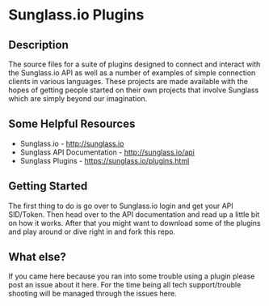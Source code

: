 Sunglass.io Plugins
================


Description
---------------------
The source files for a suite of plugins designed to connect and interact with the Sunglass.io API as well as a number of examples of simple connection clients in various languages. These projects are made available with the hopes of getting people started on 
their own projects that involve Sunglass which are simply beyond our imagination.

Some Helpful Resources
----------------------
+   Sunglass.io - http://sunglass.io
+   Sunglass API Documentation - http://sunglass.io/api
+   Sunglass Plugins - https://sunglass.io/plugins.html

Getting Started
----------------------
The first thing to do is go over to Sunglass.io login and get your API SID/Token. Then head over to the API documentation and read up a little bit on how it works. After that you might want to download some of the plugins and play around or dive right in and fork this repo.

What else?
--------------------
If you came here because you ran into some trouble using a plugin please post an issue about it here. For the time being all tech support/trouble shooting will be managed through the issues here.
